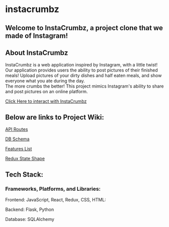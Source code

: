 # instacrumbz
## Welcome to InstaCrumbz, a project clone that we made of Instagram!
## About InstaCrumbz 
InstaCrumbz is a web application inspired by Instagram, with a little twist! 
Our application provides users the ability to post pictures of their finished meals! Upload pictures of your dirty dishes and half eaten meals, and show everyone what you ate during the day.  
The more crumbs the better!
This project mimics Instagram's ability to share and post pictures on an online platform.

[Click Here to interact with InstaCrumbz]()

## Below are links to Project Wiki:

[API Routes]()

[DB Schema]()

[Features List]()

[Redux State Shape]()


## Tech Stack: 

### Frameworks, Platforms, and Libraries:
Frontend: JavaScript, React, Redux, CSS, HTML:

Backend: Flask, Python

Database: SQLAlchemy 
